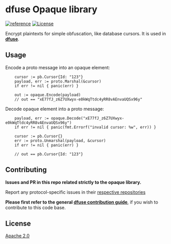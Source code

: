 # dfuse Opaque library

[![reference](https://img.shields.io/badge/godoc-reference-5272B4.svg?style=flat-square)](https://pkg.go.dev/github.com/dfuse-io/opaque)
[![License](https://img.shields.io/badge/License-Apache%202.0-blue.svg)](https://opensource.org/licenses/Apache-2.0)

Encrypt plaintexts for simple obfuscation, like database cursors.
It is used in **[dfuse](https://github.com/dfuse-io/dfuse)**.

## Usage

Encode a proto message into an opaque element:

```
	cursor := pb.Cursor{Id: "123"}
	payload, err := proto.Marshal(&cursor)
	if err != nil { panic(err) }

	out := opaque.Encode(payload)
    // out == "xE77fJ_z6Z7UXwyx-e0kWqTtdc4yRR8vAEnvaUQSx96y"
```

Decode opaque element into a proto message:

```
	payload, err := opaque.Decode("xE77fJ_z6Z7UXwyx-e0kWqTtdc4yRR8vAEnvaUQSx96y")
	if err != nil { panic(fmt.Errorf("invalid cursor: %w", err)) }

	cursor := pb.Cursor{}
    err := proto.Unmarshal(payload, &cursor)
	if err != nil { panic(err) }

    // out == pb.Cursor{Id: "123"}
```

## Contributing

**Issues and PR in this repo related strictly to the opaque library.**

Report any protocol-specific issues in their
[respective repositories](https://github.com/dfuse-io/dfuse#protocols)

**Please first refer to the general
[dfuse contribution guide](https://github.com/dfuse-io/dfuse/blob/master/CONTRIBUTING.md)**,
if you wish to contribute to this code base.

## License

[Apache 2.0](LICENSE)
